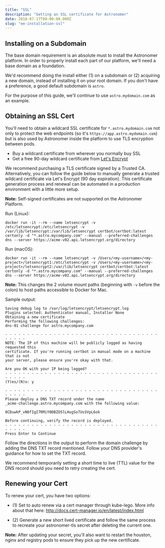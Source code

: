 ```yaml
---
title: "SSL"
description: "Getting an SSL certificate for Astronomer"
date: 2018-07-17T00:00:00.000Z
slug: "ee-installation-ssl"
---
```


## Installing on a Subdomain

The base domain requirement is an absolute must to install the Astronomer platform. In order to properly install each part of our platform, we'll need a base domain as a foundation.

We'd recommend doing the install either (1) on a subdomain or (2) acquiring a new domain, instead of installing it on your root domain. If you don't have a preference, a good default subdomain is `astro`. 

For the purpose of this guide, we'll continue to use `astro.mydomain.com` as an example.

## Obtaining an SSL Cert

You'll need to obtain a wildcard SSL certificate for `*.astro.mydomain.com` not
only to protect the web endpoints (so it's `https://app.astro.mydomain.com`)
but is also used by Astronomer inside the platform to use TLS encryption between
pods.

* Buy a wildcard certificate from wherever you normally buy SSL
* Get a free 90-day wildcard certificate from [Let's Encrypt](https://letsencrypt.org/)

We recommend purchasing a TLS certificate signed by a Trusted CA. Alternatively, you can follow the guide below to manually generate a trusted wildcard certificate via Let's Encrypt (90 day expiration).  This certificate generation process and renewal can be automated in a production environment with a little more setup.

**Note:** Self-signed certificates are not supported on the Astronomer Platform.

Run (Linux):

```shell
docker run -it --rm --name letsencrypt -v /etc/letsencrypt:/etc/letsencrypt -v /var/lib/letsencrypt:/var/lib/letsencrypt certbot/certbot:latest certonly -d "*.astro.mycompany.com" --manual --preferred-challenges dns --server https://acme-v02.api.letsencrypt.org/directory
```

Run (macOS):

```shell
docker run -it --rm --name letsencrypt -v /Users/<my-username>/<my-project>/letsencrypt1:/etc/letsencrypt -v /Users/<my-username>/<my-project>/letsencrypt2:/var/lib/letsencrypt certbot/certbot:latest certonly -d "*.astro.mycompany.com" --manual --preferred-challenges dns --server https://acme-v02.api.letsencrypt.org/directory
```

**Note:** This changes the 2 volume mount paths (beginning with `-v` before the colon) to host paths accessible to Docker for Mac.

Sample output:

```plain
Saving debug log to /var/log/letsencrypt/letsencrypt.log
Plugins selected: Authenticator manual, Installer None
Obtaining a new certificate
Performing the following challenges:
dns-01 challenge for astro.mycompany.com

- - - - - - - - - - - - - - - - - - - - - - - - - - - - - - - - - - - - - - - -
NOTE: The IP of this machine will be publicly logged as having requested this
certificate. If you're running certbot in manual mode on a machine that is not
your server, please ensure you're okay with that.

Are you OK with your IP being logged?
- - - - - - - - - - - - - - - - - - - - - - - - - - - - - - - - - - - - - - - -
(Y)es/(N)o: y

- - - - - - - - - - - - - - - - - - - - - - - - - - - - - - - - - - - - - - - -
Please deploy a DNS TXT record under the name
_acme-challenge.astro.mycompany.com with the following value:

0CDuwkP_vNOfIgI7RMiY0DBZO5lLHugSo7UsSVpL6ok

Before continuing, verify the record is deployed.
- - - - - - - - - - - - - - - - - - - - - - - - - - - - - - - - - - - - - - - -
Press Enter to Continue
```

Follow the directions in the output to perform the domain challenge by adding the DNS TXT record mentioned.  Follow your DNS provider's guidance for how to set the TXT record.

We recommend temporarily setting a short time to live (TTL) value for the DNS record should you need to retry creating the cert.

## Renewing your Cert

To renew your cert, you have two options:

- (1) Set to auto renew via a cert manager through kube-lego. More info about that here: http://docs.cert-manager.io/en/latest/index.html

- (2) Generate a new short lived certificate and follow the same process to recreate your astronomer-tls secret after deleting the current one.

**Note:** After updating your secret, you'll also want to restart the houston, nginx and registry pods to ensure they pick up the new certificate.
